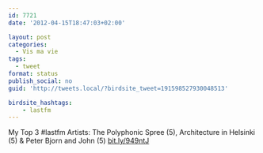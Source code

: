```yaml
---
id: 7721
date: '2012-04-15T18:47:03+02:00'

layout: post
categories:
  - Vis ma vie
tags:
  - tweet
format: status
publish_social: no
guid: 'http://tweets.local/?birdsite_tweet=191598527930048513'

birdsite_hashtags:
    - lastfm
---
```


My Top 3 #lastfm Artists: The Polyphonic Spree (5), Architecture in Helsinki (5) &amp; Peter Bjorn and John (5) [bit.ly/949ntJ](http://bit.ly/949ntJ)